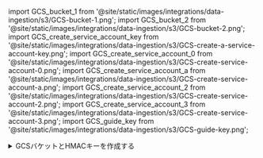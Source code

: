 import GCS_bucket_1 from '@site/static/images/integrations/data-ingestion/s3/GCS-bucket-1.png';
import GCS_bucket_2 from '@site/static/images/integrations/data-ingestion/s3/GCS-bucket-2.png';
import GCS_create_service_account_key from '@site/static/images/integrations/data-ingestion/s3/GCS-create-a-service-account-key.png';
import GCS_create_service_account_0 from '@site/static/images/integrations/data-ingestion/s3/GCS-create-service-account-0.png';
import GCS_create_service_account_a from '@site/static/images/integrations/data-ingestion/s3/GCS-create-service-account-a.png';
import GCS_create_service_account_2 from '@site/static/images/integrations/data-ingestion/s3/GCS-create-service-account-2.png';
import GCS_create_service_account_3 from '@site/static/images/integrations/data-ingestion/s3/GCS-create-service-account-3.png';
import GCS_guide_key from '@site/static/images/integrations/data-ingestion/s3/GCS-guide-key.png';

<details>
    <summary>GCSバケットとHMACキーを作成する</summary>

### ch_bucket_us_east1 {#ch_bucket_us_east1}

<img src={GCS_bucket_1} alt="US East 1 にGCSバケットを作成する" />

### ch_bucket_us_east4 {#ch_bucket_us_east4}

<img src={GCS_bucket_2} alt="US East 4 にGCSバケットを作成する" />

### アクセスキーを生成 {#generate-an-access-key}

### サービスアカウントのHMACキーとシークレットを作成 {#create-a-service-account-hmac-key-and-secret}

**Cloud Storage > 設定 > 相互運用性**を開き、既存の**アクセスキー**を選択するか、**サービスアカウントのキーを作成**します。このガイドでは、新しいサービスアカウント用の新しいキーを作成する手順を説明します。

<img src={GCS_create_service_account_key} alt="GCSでサービスアカウントのHMACキーを生成する" />

### 新しいサービスアカウントを追加 {#add-a-new-service-account}

このプロジェクトに既存のサービスアカウントがない場合は、**新しいアカウントを作成**します。

<img src={GCS_create_service_account_0} alt="GCSで新しいサービスアカウントを追加する" />

サービスアカウントを作成するには3つのステップがあります。最初のステップでは、アカウントに意味のある名前、ID、説明を付けます。

<img src={GCS_create_service_account_a} alt="GCSで新しいサービスアカウント名とIDを定義する" />

相互運用性設定ダイアログでは、IAMロール**Storage Object Admin**ロールが推奨されます。ステップ2でそのロールを選択してください。

<img src={GCS_create_service_account_2} alt="GCSでIAMロールStorage Object Adminを選択する" />

ステップ3はオプションであり、このガイドでは使用しません。ポリシーに基づいてユーザーにこれらの権限を付与することができます。

<img src={GCS_create_service_account_3} alt="GCSで新しいサービスアカウントの追加設定を構成する" />

サービスアカウントHMACキーが表示されます。この情報を保存してください。ClickHouseの設定で使用されます。

<img src={GCS_guide_key} alt="GCSで生成されたHMACキーを取得する" />

</details>
